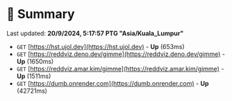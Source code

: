 # 📖 Summary
Last updated: **20/9/2024, 5:17:57 PTG "Asia/Kuala_Lumpur"**

- `GET` [https://hst.ujol.dev](https://hst.ujol.dev) - **Up** (653ms)
- `GET` [https://reddviz.deno.dev/gimme](https://reddviz.deno.dev/gimme) - **Up** (1650ms)
- `GET` [https://reddviz.amar.kim/gimme](https://reddviz.amar.kim/gimme) - **Up** (1511ms)
- `GET` [https://dumb.onrender.com](https://dumb.onrender.com) - **Up** (42721ms)
